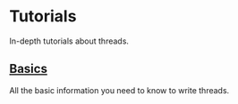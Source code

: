 # Tutorials

In-depth tutorials about threads.

## [Basics](/userspace/threads/tutorials/basics)

All the basic information you need to know to write threads.
